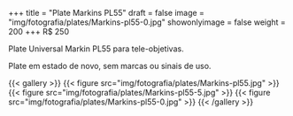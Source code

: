 +++
title = "Plate Markins PL55"
draft = false
image = "img/fotografia/plates/Markins-pl55-0.jpg"
showonlyimage = false
weight = 200
+++
<span class="price">R$ 250</span>

Plate Universal Markin PL55 para tele-objetivas.
<!--more-->

Plate em estado de novo, sem marcas ou sinais de uso.

{{< gallery >}}
{{< figure src="img/fotografia/plates/Markins-pl55.jpg" >}}
{{< figure src="img/fotografia/plates/Markins-pl55-5.jpg" >}} 
{{< figure src="img/fotografia/plates/Markins-pl55-0.jpg" >}}
{{< /gallery >}}